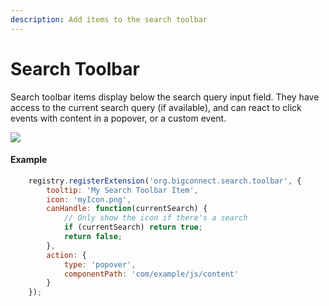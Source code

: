```yaml
---
description: Add items to the search toolbar
---
```


# Search Toolbar

Search toolbar items display below the search query input field. They have access to the current search query \(if available\), and can react to click events with content in a popover, or a custom event.

![](http://localhost/extension-points/front-end/searchToolbar/toolbar.png)

#### Example <a id="example"></a>

```javascript
    registry.registerExtension('org.bigconnect.search.toolbar', {
        tooltip: 'My Search Toolbar Item',
        icon: 'myIcon.png',
        canHandle: function(currentSearch) {
            // Only show the icon if there's a search
            if (currentSearch) return true;
            return false;
        },
        action: {
            type: 'popover',
            componentPath: 'com/example/js/content'
        }
    });
```

  


